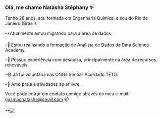 ### Olá, me chamo Natasha Stéphany ✨

Tenho 28 anos, sou formada em Engenharia Química, e sou do Rio de Janeiro (Brasil).

-⚡Atualmente estou migrando para a área de dados.

-🔭 Estou realizando a formação de Analista de Dados da Data Science Academy.

-🌱 Possuo experiência com pesquisa, principalmente na área de recursos renováveis.

-😄 Já fui voluntária nas ONGs Sonhar Acordado TETO.

-👯 Amo praia e atividades ao ar livre.

 Você pode entrar em contato comigo através do meu e-mail: gusmaonatasha@gmail.com 📫
 
 
**<img src="https://cdn.jsdelivr.net/gh/devicons/devicon/icons/google/google-original.svg" />
          
 
 
<!--
**natashastephany/natashastephany** is a ✨ _special_ ✨ repository because its `README.md` (this file) appears on your GitHub profile.


Here are some ideas to get you started:

- 🔭 I’m currently working on ...
- 🌱 I’m currently learning ...
- 👯 I’m looking to collaborate on ...
- 🤔 I’m looking for help with ...
- 💬 Ask me about ...
- 📫 How to reach me: ...
- 😄 Pronouns: ...
- ⚡ Fun fact: ...
-->


